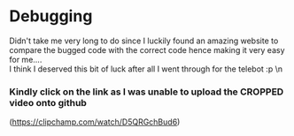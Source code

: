 # Debugging
Didn't take me very long to do since I luckily found an amazing website to compare the bugged code with the correct code hence making it very easy for me....  
I think I deserved this bit of luck after all I went through for the telebot :p \n


### Kindly click on the link as I was unable to upload the CROPPED video onto github 
(https://clipchamp.com/watch/D5QRGchBud6)



